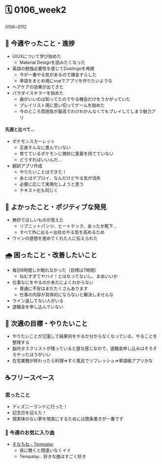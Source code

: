 # 🗓️ 0106_week2

0106~0112

## 🎁 今週やったこと・進捗

- UIUXについて学び始めた
  - Material Designを読みたくなった
- 英語の勉強必要性を感じてDuolingoを再開
  - 今が一番やる気があるので課金すらした
  - 単語をまとめ用にvueでアプリを作りたいような
- ヘアケアの効果が出てきた
- パラダイスキラーを始めた
  - 曲がいいのは知ってたのでやる機会だけをうかがっていた
  - プレイリスト用に思い切ってゲームを始めた
  - 今のところ雰囲気が最高でわけわかんなくてもプレイしてしまう魅力アリ

#### 先週と比べて…

- ポケモンスカーレット
  - 正直そんなに進んでいない
  - 育てているポケモンに微妙に愛着を持てていない
  - どうすればいいんだ…
- 翻訳アプリ作成
  - やりたいことはできた！
  - あとはデプロイ、なんだけどやる気が消失
  - 必要に応じて実用化しようと思う
  - テキスト化も同じく

## 💖 よかったこと・ポジティブな発見

- 無印でほしいものが買えた
  - リブニットパンツ、ヒートテック、あったか靴下…
  - すべて外に出る＝出社のやる気を高めるため
- ワインの感想を進めてくれた人に伝えられた

## 🌧️ 困ったこと・改善したいこと

- 毎日6時間しか眠れなかった（目標は7時間）
  - ねむすぎてヤバイ！とはなってないし、まあいいか
- 仕事なにをやるのか未だによくわからない
  - 普通に不安はまだたくさんあります
  - 仕事の内容が具体的にならないと解決しませんな
- ライン返してない人がいる
- 退職金を申し込んでいない

## 🌈 次週の目標・やりたいこと

- やりたいことが氾濫して結果何をやるか分からなくなっている、やることを整理する
- 脳内タスクリストが残っていると屋な感じなので、退職金申し込みはそろそろやったほうがいい
- 在宅業務が終わったら料理⇒すぐ風呂でリフレッシュ⇒単語帳アプリかな

## ☕フリースペース

### 思ったこと

- ディズニーランドに行った！
- 記念日を迎えた！
- 現実味のない夢を現実にするためには箇条書きが一番です

### 🎵 今週のお気に入り曲
- [そなちね - Tempalay](https://open.spotify.com/intl-ja/track/09QWfvBCi7tzKvyCUnRsUr?si=c525b412499c4a59)
  - 夜に聴くと間違いなくイイ
  - Tempalay、好きな曲はすごく好き